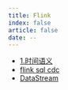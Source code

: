 ```yaml
---
title: Flink
index: false
article: false
date: --
---
```


- [1.时间语义](1.时间语义.md)
- [flink sql cdc](flink%20sql%20cdc.md)
- [DataStream](datastream)

